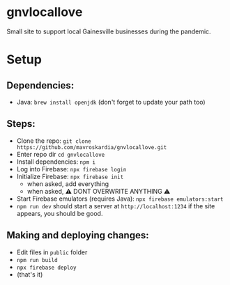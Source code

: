 # gnvlocallove
Small site to support local Gainesville businesses during the pandemic.

Setup
===
Dependencies:
---
* Java: `brew install openjdk` (don't forget to update your path too)

Steps:
---
* Clone the repo: `git clone https://github.com/mavroskardia/gnvlocallove.git`
* Enter repo dir `cd gnvlocallove`
* Install dependencies: `npm i`
* Log into Firebase: `npx firebase login`
* Initialize Firebase: `npx firebase init`
  * when asked, add everything
  * when asked, ⚠️ DONT OVERWRITE ANYTHING ⚠️
* Start Firebase emulators (requires Java): `npx firebase emulators:start`
* `npm run dev` should start a server at `http://localhost:1234` if the site appears, you should be good.

Making and deploying changes:
---
* Edit files in `public` folder
* `npm run build`
* `npx firebase deploy`
* (that's it)
